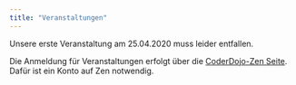 ```yaml
---
title: "Veranstaltungen"
---
```


Unsere erste Veranstaltung am 25.04.2020 muss leider entfallen.

Die Anmeldung für Veranstaltungen erfolgt über die [CoderDojo-Zen Seite](https://zen.coderdojo.com/dojos/de/berlin/schoeneweide-berlin). Dafür ist ein Konto auf Zen notwendig.